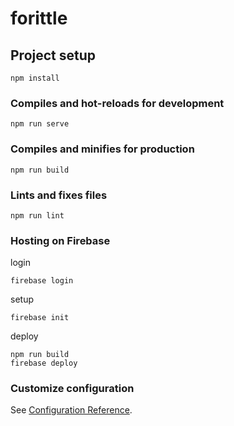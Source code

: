 # forittle

## Project setup

```
npm install
```

### Compiles and hot-reloads for development

```
npm run serve
```

### Compiles and minifies for production

```
npm run build
```

### Lints and fixes files

```
npm run lint
```

### Hosting on Firebase

login

```
firebase login
```

setup

```
firebase init
```

deploy

```
npm run build
firebase deploy
```

### Customize configuration

See [Configuration Reference](https://cli.vuejs.org/config/).
